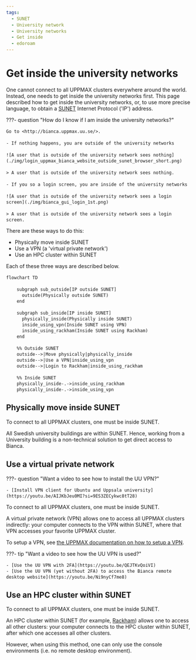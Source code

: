 ```yaml
---
tags:
  - SUNET
  - University network
  - University networks
  - Get inside
  - edoroam
---
```


# Get inside the university networks

One cannot connect to all UPPMAX clusters everywhere around the world.
Instead, one needs to get inside the university networks first.
This page described how to get inside the university networks,
or, to use more precise language, to obtain a [SUNET](https://www.sunet.se/) Internet Protocol ('IP') address.

???- question "How do I know if I am inside the university networks?"

    Go to <http://bianca.uppmax.uu.se/>.

    - If nothing happens, you are outside of the university networks

    ![A user that is outside of the university network sees nothing](./img/login_uppmax_bianca_website_outside_sunet_browser_short.png)

    > A user that is outside of the university network sees nothing.

    - If you so a login screen, you are inside of the university networks

    ![A user that is outside of the university network sees a login screen](./img/bianca_gui_login_1st.png)

    > A user that is outside of the university network sees a login screen.

There are these ways to do this:

- Physically move inside SUNET
- Use a VPN (a 'virtual private network')
- Use an HPC cluster within SUNET

Each of these three ways are described below.

```mermaid
flowchart TD

    subgraph sub_outside[IP outside SUNET]
      outside(Physically outside SUNET)
    end

    subgraph sub_inside[IP inside SUNET]
      physically_inside(Physically inside SUNET)
      inside_using_vpn(Inside SUNET using VPN)
      inside_using_rackham(Inside SUNET using Rackham)
    end

    %% Outside SUNET
    outside-->|Move physically|physically_inside
    outside-->|Use a VPN|inside_using_vpn
    outside-->|Login to Rackham|inside_using_rackham

    %% Inside SUNET
    physically_inside-.->inside_using_rackham
    physically_inside-.->inside_using_vpn
```

## Physically move inside SUNET

To connect to all UPPMAX clusters, one must be inside SUNET.

All Swedish university buildings are within SUNET.
Hence, working from a University building
is a non-technical solution to get direct access to Bianca.

## Use a virtual private network

???- question "Want a video to see how to install the UU VPN?"

    - [Install VPN client for Ubuntu and Uppsala university](https://youtu.be/AIJKbJeu0MI?si=9ES3ZECykwc8tT28)

To connect to all UPPMAX clusters, one must be inside SUNET.

A virtual private network (VPN) allows one to access all UPPMAX clusters indirectly:
your computer connects to the VPN within SUNET, where that VPN accesses
your favorite UPPMAX cluster.

To setup a VPN, see [the UPPMAX documentation on how to setup a VPN](setup_vpn.md).

???- tip "Want a video to see how the UU VPN is used?"

    - [Use the UU VPN with 2FA](https://youtu.be/QEJTKvQoiVI)
    - [Use the UU VPN (yet without 2FA) to access the Bianca remote desktop website](https://youtu.be/Ni9nyCf7me8)

## Use an HPC cluster within SUNET

To connect to all UPPMAX clusters, one must be inside SUNET.

An HPC cluster within SUNET (for example, [Rackham](../cluster_guides/rackham.md))
allows one to access all other clusters:
your computer connects to the HPC cluster within SUNET,
after which one accesses all other clusters.

However, when using this method, one can only use the console
environments (i.e. no remote desktop environment).
